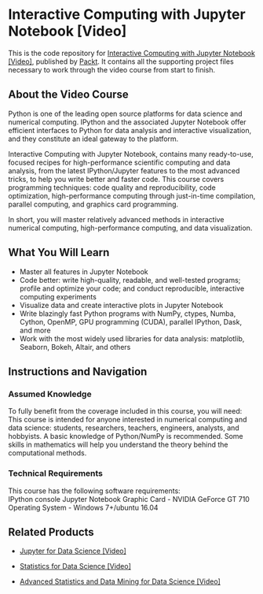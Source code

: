 # Interactive Computing with Jupyter Notebook [Video]
This is the code repository for [Interactive Computing with Jupyter Notebook [Video]](https://www.packtpub.com/big-data-and-business-intelligence/interactive-computing-jupyter-notebook-video?utm_source=github&utm_medium=repository&utm_campaign=9781789531503), published by [Packt](https://www.packtpub.com/?utm_source=github). It contains all the supporting project files necessary to work through the video course from start to finish.
## About the Video Course
Python is one of the leading open source platforms for data science and numerical computing. IPython and the associated Jupyter Notebook offer efficient interfaces to Python for data analysis and interactive visualization, and they constitute an ideal gateway to the platform.

Interactive Computing with Jupyter Notebook, contains many ready-to-use, focused recipes for high-performance scientific computing and data analysis, from the latest IPython/Jupyter features to the most advanced tricks, to help you write better and faster code. This course covers programming techniques: code quality and reproducibility, code optimization, high-performance computing through just-in-time compilation, parallel computing, and graphics card programming.

In short, you will master relatively advanced methods in interactive numerical computing, high-performance computing, and data visualization.



<H2>What You Will Learn</H2>
<DIV class=book-info-will-learn-text>
<UL>
<LI>Master all features in Jupyter Notebook&nbsp; 
<LI>Code better: write high-quality, readable, and well-tested programs; profile and optimize your code; and conduct reproducible, interactive computing experiments 
<LI>Visualize data and create interactive plots in Jupyter Notebook 
<LI>Write blazingly fast Python programs with NumPy, ctypes, Numba, Cython, OpenMP, GPU programming (CUDA), parallel IPython, Dask, and more 
<LI>Work with the most widely used libraries for data analysis: matplotlib, Seaborn, Bokeh, Altair, and others </LI></UL></DIV>

## Instructions and Navigation
### Assumed Knowledge
To fully benefit from the coverage included in this course, you will need:<br/>
This course is intended for anyone interested in numerical computing and data science: students, researchers, teachers, engineers, analysts, and hobbyists. A basic knowledge of Python/NumPy is recommended. Some skills in mathematics will help you understand the theory behind the computational methods.
### Technical Requirements
This course has the following software requirements:<br/>
IPython console
Jupyter Notebook
Graphic Card - NVIDIA GeForce GT 710
Operating System - Windows 7+/ubuntu 16.04

## Related Products
* [Jupyter for Data Science [Video]](https://www.packtpub.com/big-data-and-business-intelligence/jupyter-data-science-video?utm_source=github&utm_medium=repository&utm_campaign=9781789130799)

* [Statistics for Data Science [Video]](https://www.packtpub.com/big-data-and-business-intelligence/statistics-data-science-video?utm_source=github&utm_medium=repository&utm_campaign=9781789345339)

* [Advanced Statistics and Data Mining for Data Science [Video]](https://www.packtpub.com/big-data-and-business-intelligence/advanced-statistics-and-data-mining-data-science-video?utm_source=github&utm_medium=repository&utm_campaign=9781788830348)

